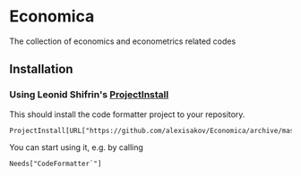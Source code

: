 # Economica

The collection of economics and econometrics related codes

## Installation

### Using Leonid Shifrin's [ProjectInstall](https://github.com/lshifr/ProjectInstaller)

This should install the code formatter project to your repository. 

    ProjectInstall[URL["https://github.com/alexisakov/Economica/archive/master.zip"]]

You can start using it, e.g. by calling

    Needs["CodeFormatter`"]
    
